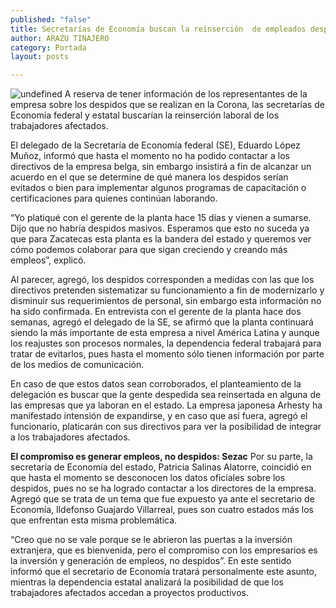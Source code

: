 ```yaml
---
published: "false"
title: Secretarías de Economía buscan la reinserción  de empleados despedidos de la cervecería Corona
author: ARAZU TINAJERO
category: Portada
layout: posts

---
```


![undefined](http://i.imgur.com/uc0IcBSm.jpg)
A reserva de tener información de los representantes de la empresa sobre los despidos que se realizan en la Corona, las secretarías de Economía federal y estatal buscarían la reinserción laboral de los trabajadores afectados.

El delegado de la Secretaría de Economía federal (SE), Eduardo López Muñoz, informó que hasta el momento no ha podido contactar a los directivos de la empresa belga, sin embargo insistirá a fin de alcanzar un acuerdo en el que se determine de qué manera los despidos serían evitados o bien para implementar algunos programas de capacitación o certificaciones para quienes continúan laborando.

“Yo platiqué con el gerente de la planta hace 15 días y vienen a sumarse. Dijo que no habría despidos masivos. Esperamos que esto no suceda ya que para Zacatecas esta planta es la bandera del estado y queremos ver cómo podemos colaborar para que sigan creciendo y creando más empleos”, explicó.

Al parecer, agregó, los despidos corresponden a medidas con las que los directivos pretenden sistematizar su funcionamiento a fin de modernizarlo y disminuir sus requerimientos de personal, sin embargo esta información no ha sido confirmada. 
En entrevista con el gerente de la planta hace dos semanas, agregó el delegado de la SE, se afirmó que la planta continuará siendo la más importante de esta empresa a nivel América Latina y aunque los reajustes son procesos normales, la dependencia federal trabajará para tratar de evitarlos, pues hasta el momento sólo tienen información por parte de los medios de comunicación.

En caso de que estos datos sean corroborados, el planteamiento de la delegación es buscar que la gente despedida sea reinsertada en alguna de las empresas que ya laboran en el estado. La empresa japonesa Arhesty ha manifestado intensión de expandirse, y en caso que así fuera, agregó el funcionario, platicarán con sus directivos para ver la posibilidad de integrar a los trabajadores afectados.

**El compromiso es generar 
empleos, no despidos: Sezac**
Por su parte, la secretaria de Economía del estado, Patricia Salinas Alatorre, coincidió en que hasta el momento se desconocen los datos oficiales sobre los despidos, pues no se ha logrado contactar a los directores de la empresa.
Agregó que se trata de un tema que fue expuesto ya ante el secretario de Economía, Ildefonso Guajardo Villarreal, pues son cuatro estados más los que enfrentan esta misma problemática.

“Creo que no se vale porque se le abrieron las puertas a la inversión extranjera, que es bienvenida, pero el compromiso con los empresarios es la inversión y generación de empleos, no despidos”.
En este sentido informó que el secretario de Economía tratará personalmente este asunto, mientras la dependencia estatal analizará la posibilidad de que los trabajadores afectados accedan a proyectos productivos.
